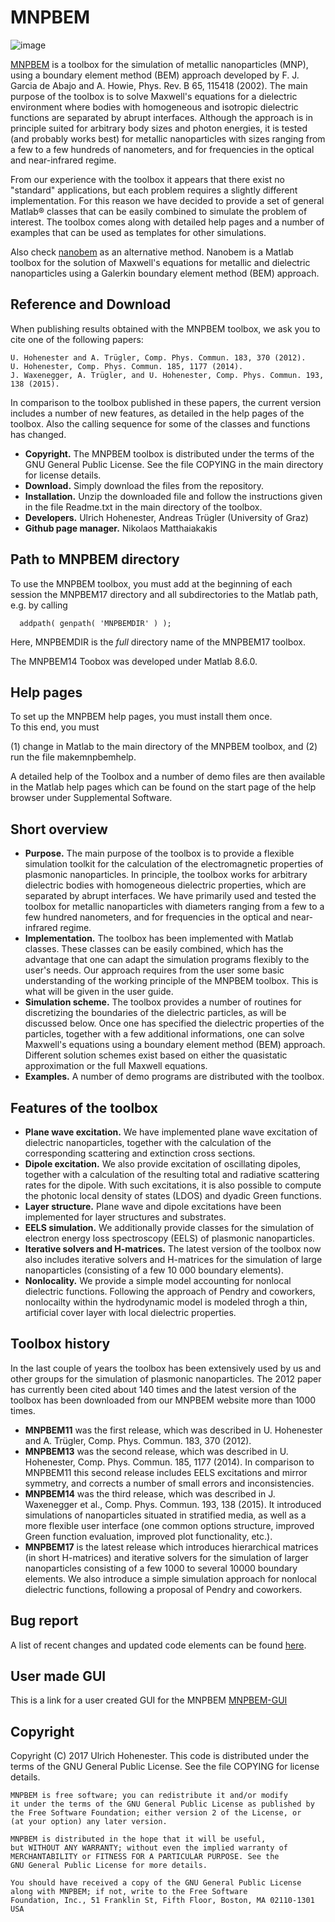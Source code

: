 # MNPBEM
![image](https://user-images.githubusercontent.com/58590846/172062164-5476601b-d9a6-4f19-bf7c-582dcbd7d0aa.png)

[MNPBEM](https://physik.uni-graz.at/de/mnpbem/) is a toolbox for the simulation of metallic nanoparticles (MNP), using a boundary element method (BEM) approach developed by F. J. Garcia de Abajo and A. Howie, Phys. Rev. B 65, 115418 (2002). The main purpose of the toolbox is to solve Maxwell's equations for a dielectric environment where bodies with homogeneous and isotropic dielectric functions are separated by abrupt interfaces. Although the approach is in principle suited for arbitrary body sizes and photon energies, it is tested (and probably works best) for metallic nanoparticles with sizes ranging from a few to a few hundreds of nanometers, and for frequencies in the optical and near-infrared regime.

From our experience with the toolbox it appears that there exist no "standard" applications, but each problem requires a slightly different implementation. For this reason we have decided to provide a set of general Matlab® classes that can be easily combined to simulate the problem of interest. The toolbox comes along with detailed help pages and a number of examples that can be used as templates for other simulations.

Also check [nanobem](https://github.com/uhohenester/nanobem22) as an alternative method. Nanobem is a Matlab toolbox for the solution of Maxwell's equations for metallic and dielectric nanoparticles using a Galerkin boundary element method (BEM) approach.

## **Reference and Download**

When publishing results obtained with the MNPBEM toolbox, we ask you to cite one of the following papers:

    U. Hohenester and A. Trügler, Comp. Phys. Commun. 183, 370 (2012).
    U. Hohenester, Comp. Phys. Commun. 185, 1177 (2014).
    J. Waxenegger, A. Trügler, and U. Hohenester, Comp. Phys. Commun. 193, 138 (2015).

In comparison to the toolbox published in these papers, the current version includes a number of new features, as detailed in the help pages of the toolbox. Also the calling sequence for some of the classes and functions has changed.


- **Copyright.** The MNPBEM toolbox is distributed under the terms of the GNU General Public License. See the file COPYING in the main directory for license details.
- **Download.** Simply download the files from the repository.
- **Installation.**  Unzip the downloaded file and follow the instructions given in the file Readme.txt in the main directory of the toolbox.
- **Developers.** Ulrich Hohenester, Andreas Trügler (University of Graz)
- **Github page manager.** Nikolaos Matthaiakakis

## **Path to MNPBEM directory**

To use the MNPBEM toolbox, you must add at the beginning of each session
the MNPBEM17 directory and all subdirectories to the Matlab path, e.g. 
by calling

      addpath( genpath( 'MNPBEMDIR' ) );

Here, MNPBEMDIR is the *full* directory name of the MNPBEM17 toolbox.  

The MNPBEM14 Toobox was developed under Matlab 8.6.0.

## **Help pages**


To set up the MNPBEM help pages, you must install them once.  
To this end, you must

  (1)  change in Matlab to the main directory of the MNPBEM toolbox, and
  (2)  run the file makemnpbemhelp.
  
A detailed help of the Toolbox and a number of demo files are then 
available in the Matlab help pages which can be found on the start page 
of the help browser under Supplemental Software.

## **Short overview**

- **Purpose.** The main purpose of the toolbox is to provide a flexible simulation toolkit for the calculation of the electromagnetic properties of plasmonic nanoparticles. In principle, the toolbox works for arbitrary dielectric bodies with homogeneous dielectric properties, which are separated by abrupt interfaces. We have primarily used and tested the toolbox for metallic nanoparticles with diameters ranging from a few to a few hundred nanometers, and for frequencies in the optical and near-infrared regime.
- **Implementation.** The toolbox has been implemented with Matlab classes. These classes can be easily combined, which has the advantage that one can adapt the simulation programs flexibly to the user's needs. Our approach requires from the user some basic understanding of the working principle of the MNPBEM toolbox. This is what will be given in the user guide.
- **Simulation scheme.** The toolbox provides a number of routines for discretizing the boundaries of the dielectric particles, as will be discussed below. Once one has specified the dielectric properties of the particles, together with a few additional informations, one can solve Maxwell's equations using a boundary element method (BEM) approach. Different solution schemes exist based on either the quasistatic approximation or the full Maxwell equations.
- **Examples.** A number of demo programs are distributed with the toolbox.

## **Features of the toolbox**

- **Plane wave excitation.** We have implemented plane wave excitation of dielectric nanoparticles, together with the calculation of the corresponding scattering and extinction cross sections.
- **Dipole excitation.** We also provide excitation of oscillating dipoles, together with a calculation of the resulting total and radiative scattering rates for the dipole. With such excitations, it is also possible to compute the photonic local density of states (LDOS) and dyadic Green functions.
- **Layer structure.** Plane wave and dipole excitations have been implemented for layer structures and substrates.
- **EELS simulation.** We additionally provide classes for the simulation of electron energy loss spectroscopy (EELS) of plasmonic nanoparticles.
- **Iterative solvers and H-matrices.** The latest version of the toolbox now also includes iterative solvers and H-matrices for the simulation of large nanoparticles (consisting of a few 10 000 boundary elements).
- **Nonlocality.** We provide a simple model accounting for nonlocal dielectric functions. Following the approach of Pendry and coworkers, nonlocailty within the hydrodynamic model is modeled throgh a thin, artificial cover layer with local dielectric properties.

## **Toolbox history**

In the last couple of years the toolbox has been extensively used by us and other groups for the simulation of plasmonic nanoparticles. The 2012 paper has currently been cited about 140 times and the latest version of the toolbox has been downloaded from our MNPBEM website more than 1000 times.

- **MNPBEM11** was the first release, which was described in U. Hohenester and A. Trügler, Comp. Phys. Commun. 183, 370 (2012).
- **MNPBEM13** was the second release, which was described in U. Hohenester, Comp. Phys. Commun. 185, 1177 (2014). In comparison to MNPBEM11 this second release includes EELS excitations and mirror symmetry, and corrects a number of small errors and inconsistencies.
- **MNPBEM14** was the third release, which was described in J. Waxenegger et al., Comp. Phys. Commun. 193, 138 (2015). It introduced simulations of nanoparticles situated in stratified media, as well as a more flexible user interface (one common options structure, improved Green function evaluation, improved plot functionality, etc.).
- **MNPBEM17** is the latest release which introduces hierarchical matrices (in short H-matrices) and iterative solvers for the simulation of larger nanoparticles consisting of a few 1000 to several 10000 boundary elements. We also introduce a simple simulation approach for nonlocal dielectric functions, following a proposal of Pendry and coworkers.

## **Bug report**

A list of recent changes and updated code elements can be found [here](https://physik.uni-graz.at/mnpbem/files/bugfix.txt).

## **User made GUI**
This is a link for a user created GUI for the MNPBEM [MNPBEM-GUI](https://github.com/Nikolaos-Matthaiakakis/MNPBEM_GUI)

## **Copyright**
Copyright (C) 2017 Ulrich Hohenester.
This code is distributed under the terms of the GNU General Public License.
See the file COPYING for license details. 

    MNPBEM is free software; you can redistribute it and/or modify
    it under the terms of the GNU General Public License as published by
    the Free Software Foundation; either version 2 of the License, or
    (at your option) any later version.

    MNPBEM is distributed in the hope that it will be useful,
    but WITHOUT ANY WARRANTY; without even the implied warranty of
    MERCHANTABILITY or FITNESS FOR A PARTICULAR PURPOSE. See the
    GNU General Public License for more details.

    You should have received a copy of the GNU General Public License
    along with MNPBEM; if not, write to the Free Software
    Foundation, Inc., 51 Franklin St, Fifth Floor, Boston, MA 02110-1301 USA

